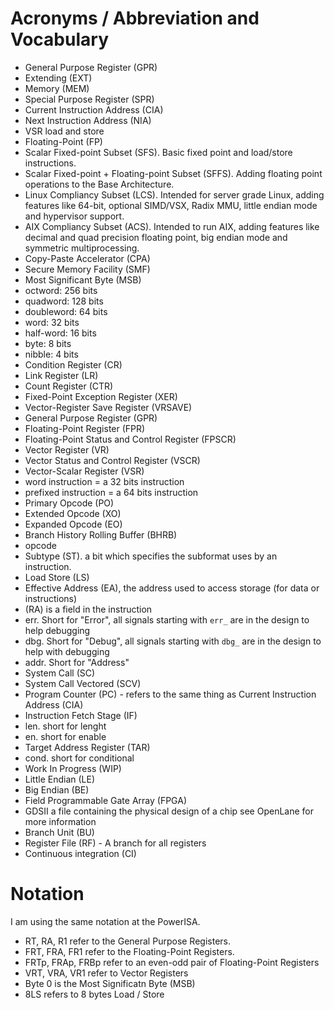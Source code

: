 # Acronyms / Abbreviation and Vocabulary
- General Purpose Register (GPR)
- Extending (EXT)
- Memory (MEM)
- Special Purpose Register (SPR)
- Current Instruction Address (CIA)
- Next Instruction Address (NIA)
- VSR load and store
- Floating-Point (FP)
- Scalar Fixed-point Subset (SFS). Basic fixed point and load/store instructions. 
- Scalar Fixed-point + Floating-point Subset (SFFS). Adding floating point operations to the Base Architecture.
- Linux Compliancy Subset (LCS). Intended for server grade Linux, adding features like 64-bit, optional SIMD/VSX, Radix MMU, little endian mode and hypervisor support.
- AIX Compliancy Subset (ACS). Intended to run AIX, adding features like decimal and quad precision floating point, big endian mode and symmetric multiprocessing.
- Copy-Paste Accelerator (CPA)
- Secure Memory Facility (SMF)
- Most Significant Byte (MSB)
- octword: 256 bits
- quadword: 128 bits
- doubleword: 64 bits
- word: 32 bits
- half-word: 16 bits
- byte: 8 bits
- nibble: 4 bits
- Condition Register (CR)
- Link Register (LR)
- Count Register (CTR)
- Fixed-Point Exception Register (XER)
- Vector-Register Save Register (VRSAVE)
- General Purpose Register (GPR)
- Floating-Point Register (FPR)
- Floating-Point Status and Control Register (FPSCR)
- Vector Register (VR)
- Vector Status and Control Register (VSCR)
- Vector-Scalar Register (VSR)
- word instruction = a 32 bits instruction
- prefixed instruction = a 64 bits instruction
- Primary Opcode (PO)
- Extended Opcode (XO)
- Expanded Opcode (EO)
- Branch History Rolling Buffer (BHRB)
- opcode
- Subtype (ST). a bit which specifies the subformat uses by an instruction.
- Load Store (LS)
- Effective Address (EA), the address used to access storage (for data or
  instructions)
- (RA) is a field in the instruction
- err. Short for "Error", all signals starting with `err_` are in the design to
  help debugging
- dbg. Short for "Debug", all signals starting with `dbg_` are in the design to
  help with debugging
- addr. Short for "Address"
- System Call (SC)
- System Call Vectored (SCV)
- Program Counter (PC) - refers to the same thing as Current Instruction
  Address (CIA)
- Instruction Fetch Stage (IF)
- len. short for lenght
- en. short for enable
- Target Address Register (TAR)
- cond. short for conditional
- Work In Progress (WIP)
- Little Endian (LE)
- Big Endian (BE)
- Field Programmable Gate Array (FPGA)
- GDSII a file containing the physical design of a chip see OpenLane for more
  information
- Branch Unit (BU)
- Register File (RF) - A branch for all registers
- Continuous integration (CI)

# Notation
I am using the same notation at the PowerISA.
- RT, RA, R1 refer to the General Purpose Registers.
- FRT, FRA, FR1 refer to the Floating-Point Registers.
- FRTp, FRAp, FRBp refer to an even-odd pair of Floating-Point Registers
- VRT, VRA, VR1 refer to Vector Registers
- Byte 0 is the Most Significatn Byte (MSB)
- 8LS refers to 8 bytes Load / Store
